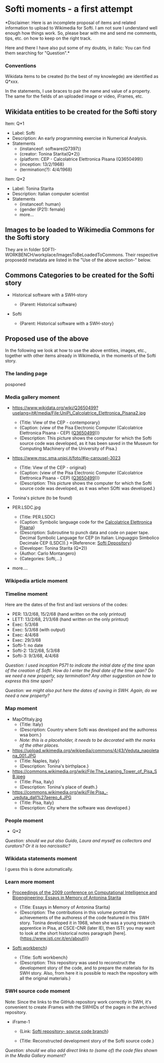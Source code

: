 # Softi moments - a first attempt

*Disclaimer: Here is an incomplete proposal of items and related information to upload to Wikimedia for Softi. I am not sure I understand well enough how things work. So, please bear with me and send me comments, tips, etc. on how to keep on the right track.

Here and there I have also put some of my doubts, in italic: You can find them searching for "Question".*

### Conventions

Wikidata items to be created (to the best of my knowlegde) are identified as Q*xxx.

In the statements, I use braces to pair the name and value of a property. The same for the fields of an uploaded image or video, iFrames, etc.

## Wikidata entities to be created for the Softi story

Item: Q*1
* Label: Softi
* Description: An early programming exercise in Numerical Analysis.
* Statements
     * {instanceof: software(Q7397)}
     * {creator: Tonina Starita(Q*2)}
     * {platform: CEP - Calcolatrice Elettronica Pisana (Q3650499)}
     * {inception: 13/2/1968}
     * {termination(?): 4/4/1968}

Item: Q*2
* Label: Tonina Starita
* Description: Italian computer scientist
* Statements
     * {instanceof: human}
     * {gender (P21): female}
     * more...

## Images to be loaded to Wikimedia Commons for the Softi story

They are in folder SOFTI-WORKBENCH/workplace/ImagesToBeLoadedToCommons. Their respective proposedd metadata are listed in the "Use of the above section-" below. 

## Commons Categories to be created for the Softi story
* Historical software with a SWH-story
     * {Parent: Historical software}

* Softi
     * {Parent: Historical software with a SWH-story}

## Proposed use of the above

In the following we look at how to use the above entities, images, etc., together with other items already in Wikimedia, in the moments of the Softi story.

### The landing page

posponed

### Media gallery moment 
* https://www.wikidata.org/wiki/Q3650499?uselang=it#/media/File:UniPi_Calcolatrice_Elettronica_Pisana2.jpg
     * {Title: View of the CEP - contemporary}
     * {Caption: (view of the Pisa Electronic Computer (Calcolatrice Elettronica Pisana - CEP) ([Q3650499](https://www.wikidata.org/wiki/Q3650499)))}
     * {Description: This picture shows the computer for which the Softi source code was developed, as it has been saved in the Museum for Computing Machinery of the University of Pisa.}

* https://www.msc.sma.unipi.it/foto/#jp-carousel-3023
     * {Title: View of the CEP - original}
     * {Caption: (view of the Pisa Electronic Computer (Calcolatrice Elettronica Pisana - CEP) ([Q3650499](https://www.wikidata.org/wiki/Q3650499)))}
     * {Description: This picture shows the computer for which the Softi source code was developed, as it was when SOfti was developed.}

* Tonina's picture (to be found)

* PER.LSDC.jpg
     * {Title: PER.LSDC}
     * {Caption: Symbolic language code for the [Calcolatrice Elettronica Pisana]([Q3650499](https://www.wikidata.org/wiki/Q3650499))}
     * {Description: Subroutine to punch data and code on paper tape. Decimal Symbolic Language for CEP (in Italian: Linguaggio Simbolico Decimale CEP (LSDC)).}
     *{Reference: [Softi Depository](https://github.com/Unipisa/Softi-Depository/blob/master/raw_materials/Photos/IMG_20190722_094617.jpg)}
     * {Developer: Tonina Starita (Q*2)}
     * {Author: Carlo Montangero}
     * {Categories: Softi,...}


* more....

### Wikipedia article moment 

### Timeline moment

Here are the dates of the first and last versions of the codes:

* PER: 13/2/68, 15/2/68 (hand written on the only printout)
* LETT: 13/2/68, 21/3/68 (hand written on the only printout)
* Exec: 5/3/68
* Exec: 5/3/68 (with output)
* Exec: 4/4/68
* Exec: 29/3/68
* Softi-1: no date
* Softi-2: 13/2/68, 5/3/68
* Softi-3: 9/3/68, 4/4/68

*Question: I used inception P571 to indicate the initial date of the time span of the creation of Softi. How do I enter the final date of the time span? Do we need a new property, say termination?
Any other suggestion on how to express this time span?*

*Question: we might also put here the dates of saving in SWH. Again, do we need a new property?*

### Map moment
* MapOfItaly.jpg
     * {Title: Italy}
     * {Description: Country where Softi was developed and the authoress wsa born.}
     * *Note: this is a placeholder, it needs to be decorated with the marks of the other places.*
* https://upload.wikimedia.org/wikipedia/commons/4/43/Veduta_napoletana_001.JPG
     * {Title: Naples, Italy}
     * {Description: Tonina's birthplace.}
* https://commons.wikimedia.org/wiki/File:The_Leaning_Tower_of_Pisa_SB.jpeg
     * {Title: Pisa, Italy}
     * {Description: Tonina's place of death.}
* https://commons.wikimedia.org/wiki/File:Pisa_-_veduta_dall%27aereo_4.JPG
     * {Title: Pisa, Italy}
     * {Description: City where the software was developed.}

### People moment
* Q*2

*Question: should we put also Guido, Laura and myself as collectors and curators? Or it is too narcissitic?*

### Wikidata statements moment
I guess this is done automatically.

### Learn more moment

* [Proceedings of the 2009 conference on Computational Intelligence and Bioengineering: Essays in Memory of Antonina Starita](https://dl.acm.org/doi/proceedings/10.5555/1659271)

     * {Title: Essays in Memory of Antonina Starita}
     * {Description: The contributions in this volume portrait the achievements of the authoress of the code featured in this SWH story. Tonina developed it in 1968, when she was a young research apprentice in Pisa, at CSCE-CNR (later IEI, then ISTI: you may want to look at the short historical notes paragraph [here].(https://www.isti.cnr.it/en/about))}

* [Softi workbench](https://archive.softwareheritage.org/swh:1:dir:b0c85c6dd2e62311046c077ee8f57563823408e3;origin=https://github.com/Unipisa/Softi-Workbench;visit=swh:1:snp:c17894ec99edb9bddba17f69d018cfa578593d3b;anchor=swh:1:rev:092a927d8ed365ed600dd4e96932437731749bbb)}

     * {Title: Softi workbench}
     * {Description: This repository was used to reconstruct the development story of the code, and to prepare the materials for its SWH story. Also, from here it is possible to reach the repository with all the original materials.}

### SWH source code moment

Note: Since the links to the GitHub repository work correctly in SWH, it's convenient to create iFrames with the SWHIDs of the pages in the archived repository.

* iFrame-1
     * {Link: [Softi repository- source code branch](https://archive.softwareheritage.org/swh:1:dir:b0c85c6dd2e62311046c077ee8f57563823408e3;origin=https://github.com/Unipisa/Softi-Workbench;visit=swh:1:snp:c17894ec99edb9bddba17f69d018cfa578593d3b;anchor=swh:1:rev:092a927d8ed365ed600dd4e96932437731749bbb)}

     * {Title: Reconstructed development story of the Softi source code.}

*Question: should we also add direct links to (some of) the code files shown in the Media Gallery moment?*
